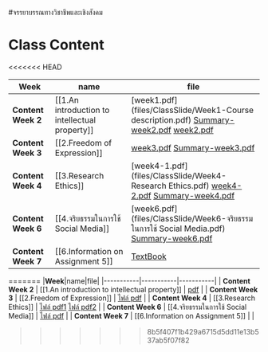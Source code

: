 #จรรยาบรรณทางวิชาชีพและเชิงสังคม

# Class Content
<<<<<<< HEAD

| **Week**           | name                                           | file                                                                                                                                                                        |
| ------------------ | ---------------------------------------------- | --------------------------------------------------------------------------------------------------------------------------------------------------------------------------- |
| **Content Week 2** | [[1.An introduction to intellectual property]] | [week1.pdf](files/ClassSlide/Week1-Course description.pdf) [Summary-week2.pdf](files/ClassSlide/Summary-Week2.pdf) [week2.pdf](files/ClassSlide/Week2-Introduction.pdf)     |
| **Content Week 3** | [[2.Freedom of Expression]]                    | [week3.pdf](files/ClassSlide/Week3-FreedomOfExpression.pdf) [Summary-week3.pdf](files/ClassSlide/Summary-Week3.pdf)                                                         |
| **Content Week 4** | [[3.Research Ethics]]                          | [week4-1.pdf](files/ClassSlide/Week4-Research Ethics.pdf) [week4-2.pdf](files/ClassSlide/Week4-ResearchEthics2.pdf) [Summary-week4.pdf](files/ClassSlide/Summary-Week4.pdf) |
| **Content Week 6** | [[4.จริยธรรมในการใช้ Social Media]]            | [week6.pdf](files/ClassSlide/Week6-จริยธรรมในการใช้ Social Media.pdf) [Summary-week6.pdf](files/ClassSlide/Summary-Week6.pdf)                                               |
| **Content Week 7** | [[6.Information on Assignment 5]]              | [TextBook](files/TextBook)                                                                                                                                                  |

=======
|**Week**|name|file|
|-----------|-----------|-----------|
| **Content Week 2** | [[1.An introduction to intellectual property]] | [pdf](files/ClassSlide/Summary-Week2.pdf) |
| **Content Week 3** | [[2.Freedom of Expression]] | [ไฟล์ pdf](C:\Users\prosf\Desktop\Ethic\Ethic\week3.pdf) |
| **Content Week 4** | [[3.Research Ethics]] | [ไฟล์ pdf1](C:\Users\prosf\Desktop\Ethic\Ethic\week4.pdf) [ไฟล์ pdf2](C:\Users\prosf\Desktop\Ethic\Ethic\week4_2.pdf) |
| **Content Week 6** | [[4.จริยธรรมในการใช้ Social Media]] | [ไฟล์ pdf](C:\Users\prosf\Desktop\Ethic\Ethic\week6.pdf) |
| **Content Week 7** | [[6.Information on Assignment 5]] | |

>>>>>>> 8b5f407f1b429a6715d5dd11e13b537ab5f07f82
#
